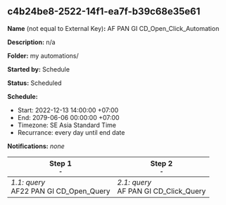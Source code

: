 ## c4b24be8-2522-14f1-ea7f-b39c68e35e61

**Name** (not equal to External Key)**:** AF PAN GI CD_Open_Click_Automation

**Description:** n/a

**Folder:** my automations/

**Started by:** Schedule

**Status:** Scheduled

**Schedule:**

* Start: 2022-12-13 14:00:00 +07:00
* End: 2079-06-06 00:00:00 +07:00
* Timezone: SE Asia Standard Time
* Recurrance: every day until end date

**Notifications:** _none_


| Step 1<br>_<small>-</small>_ | Step 2<br>_<small>-</small>_ |
| --- | --- |
| _1.1: query_<br>AF22 PAN GI CD_Open_Query | _2.1: query_<br>AF PAN GI CD_Click_Query |
